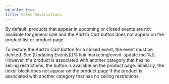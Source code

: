 ```yaml
---
ee_only: true
title: Sales Restrictions
---
```


By default, products that appear in upcoming or closed events are not available for general sale and the _Add to Cart_ button does not appear on the product list or product page.

To restore the _Add to Cart_ button for a closed event, the event must be deleted. See [Updating Events]({% link marketing/event-update.md %}) However, if a product is associated with another category that has no selling restrictions, the button is available on the product page. Similarly, the ticker block does not appear on the product page if the product is associated with another category that has no selling restrictions.
